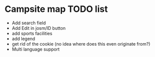 # Campsite map TODO list

* Add search field
* Add Edit in josm/ID button
* add sports facilities
* add legend
* get rid of the cookie
  (no idea where does this even originate from?)
* Multi language support
